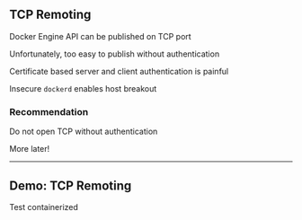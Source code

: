 ## TCP Remoting

Docker Engine API can be published on TCP port

Unfortunately, too easy to publish without authentication

Certificate based server and client authentication is painful

Insecure `dockerd` enables host breakout

### Recommendation

Do not open TCP without authentication

More later!

---

## Demo: TCP Remoting <!-- directory -->

Test containerized

<!-- include: tcp-0.command -->

<!-- include: tcp-1.command -->

<!-- include: tcp-2.command -->
